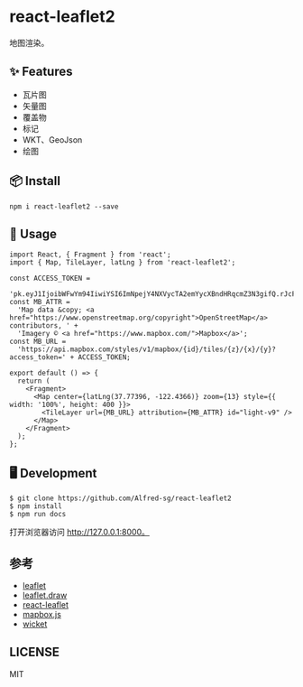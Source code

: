 # react-leaflet2

地图渲染。

## ✨ Features

- 瓦片图
- 矢量图
- 覆盖物
- 标记
- WKT、GeoJson
- 绘图

## 📦 Install

```
npm i react-leaflet2 --save
```

## 🔨 Usage

```
import React, { Fragment } from 'react';
import { Map, TileLayer, latLng } from 'react-leaflet2';

const ACCESS_TOKEN =
  'pk.eyJ1IjoibWFwYm94IiwiYSI6ImNpejY4NXVycTA2emYycXBndHRqcmZ3N3gifQ.rJcFIG214AriISLbB6B5aw';
const MB_ATTR =
  'Map data &copy; <a href="https://www.openstreetmap.org/copyright">OpenStreetMap</a> contributors, ' +
  'Imagery © <a href="https://www.mapbox.com/">Mapbox</a>';
const MB_URL =
  'https://api.mapbox.com/styles/v1/mapbox/{id}/tiles/{z}/{x}/{y}?access_token=' + ACCESS_TOKEN;

export default () => {
  return (
    <Fragment>
      <Map center={latLng(37.77396, -122.4366)} zoom={13} style={{ width: '100%', height: 400 }}>
        <TileLayer url={MB_URL} attribution={MB_ATTR} id="light-v9" />
      </Map>
    </Fragment>
  );
};
```

## 🖥 Development

```
$ git clone https://github.com/Alfred-sg/react-leaflet2
$ npm install
$ npm run docs
```

打开浏览器访问 http://127.0.0.1:8000。

## 参考

- [leaflet](https://leafletjs.com)
- [leaflet.draw](https://leaflet.github.io/Leaflet.draw/docs/leaflet-draw-latest.html)
- [react-leaflet](https://react-leaflet.js.org)
- [mapbox.js](https://docs.mapbox.com/mapbox.js)
- [wicket](https://github.com/arthur-e/Wicket)

## LICENSE

MIT
